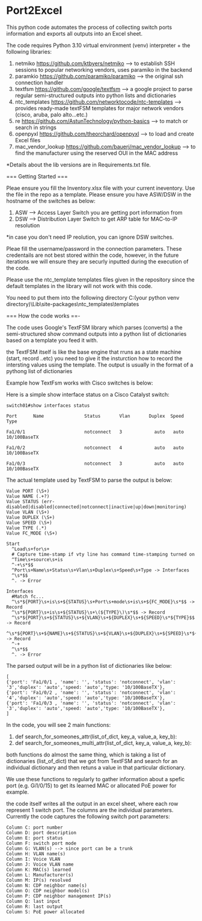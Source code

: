 # Port2Excel
This python code automates the process of collecting switch ports information and exports all outputs into an Excel sheet.


The code requires Python 3.10 virtual environment (venv) interpreter + the following libraries:
  1. netmiko https://github.com/ktbyers/netmiko --> to establish SSH sessions to popular networking vendors, uses paramiko in the backend
  2. paramkio https://github.com/paramiko/paramiko --> the original ssh connection handler
  3. textfsm https://github.com/google/textfsm --> a google project to parse regular semi-structured outputs into python lists and dictionaries
  4. ntc_templates https://github.com/networktocode/ntc-templates --> provides ready-made textFSM templates for major network vendors (cisco, aruba, palo alto...etc.)
  5. re https://github.com/AstunTechnology/python-basics --> to match or search in strings
  6. openpyxl https://github.com/theorchard/openpyxl --> to load and create Excel files
  7. mac_vendor_lookup https://github.com/bauerj/mac_vendor_lookup --> to find the manufacturer using the reserved OUI in the MAC address

*Details about the lib versions are in Requirements.txt file.

=== Getting Started ===

Pleae ensure you fill the Inventory.xlsx file with your current ineventory. Use the file in the repo as a template. Please ensure you have ASW/DSW in the hostname of the switches as below:
  1. ASW --> Access Layer Switch you are getting port information from
  2. DSW --> Distribution Layer Switch to get ARP table for MAC-to-IP resolution

*in case you don't need IP reolution, you can ignore DSW switches.

Pleae fill the username/password in the connection parameters. These credentails are not best stored within the code, however, in the future iterations we will ensure they are securly inputted during the execution of the code.

Please use the ntc_template templates files given in the repository since the default templates in the library will not work with this code.

You need to put them into the following directory C:\(your python venv directory)\Lib\site-packages\ntc_templates\templates


=== How the code works ==-

The code uses Google's TextFSM library which parses (converts) a the semi-structured show command outputs into a python list of dictionaries based on a template you feed it with.

the TextFSM itself is like the base engine that rruns as a state machine (start, record ..etc) you need to give it the insturction how to record the intersting values using the template. The output is usually in the format of a pythong list of dictionaries

Example how TextFsm works with Cisco switches is below:

Here is a simple show interface status on a Cisco Catalyst switch:


    switch01#show interfaces status

    Port      Name               Status       Vlan       Duplex  Speed Type

    Fa1/0/1                      notconnect   3            auto   auto 10/100BaseTX

    Fa1/0/2                      notconnect   4            auto   auto 10/100BaseTX

    Fa1/0/3                      notconnect   3            auto   auto 10/100BaseTX


The actual template used by TextFSM to parse the output is  below:

    Value PORT (\S+)
    Value NAME (.+?)
    Value STATUS (err-disabled|disabled|connected|notconnect|inactive|up|down|monitoring)
    Value VLAN (\S+)
    Value DUPLEX (\S+)
    Value SPEED (\S+)
    Value TYPE (.*)
    Value FC_MODE (\S+)

    Start
      ^Load\s+for\s+
      # Capture time-stamp if vty line has command time-stamping turned on
      ^Time\s+source\s+is
      ^-+\s*$$
      ^Port\s+Name\s+Status\s+Vlan\s+Duplex\s+Speed\s+Type -> Interfaces
      ^\s*$$
      ^. -> Error

    Interfaces
      #Match fc...
      ^\s*${PORT}\s+is\s+${STATUS}\s+Port\s+mode\s+is\s+${FC_MODE}\s*$$ -> Record
      ^\s*${PORT}\s+is\s+${STATUS}\s+\(${TYPE}\)\s*$$ -> Record
      ^\s*${PORT}\s+${STATUS}\s+${VLAN}\s+${DUPLEX}\s+${SPEED}\s*${TYPE}$$ -> Record
      ^\s*${PORT}\s+${NAME}\s+${STATUS}\s+${VLAN}\s+${DUPLEX}\s+${SPEED}\s*${TYPE}$$ -> Record
      ^-+
      ^\s*$$
      ^. -> Error


The parsed output will be in a python list of dictionaries like below:

    [
    {'port': 'Fa1/0/1 , 'name': '', 'status': 'notconnect', 'vlan': '3','duplex': 'auto','speed: 'auto','type: '10/100BaseTX'},
    {'port': 'Fa1/0/2 , 'name': '', 'status': 'notconnect', 'vlan': '4','duplex': 'auto','speed: 'auto','type: '10/100BaseTX'},
    {'port': 'Fa1/0/3 , 'name': '', 'status': 'notconnect', 'vlan': '3','duplex': 'auto','speed: 'auto','type: '10/100BaseTX'},
    ]


In the code, you will see 2 main functions:
 1. def search_for_someones_attr(list_of_dict, key_a, value_a, key_b):
 2. def search_for_someones_multi_attr(list_of_dict, key_a, value_a, key_b):

both functions do almost the same thing, which is taking a list of dictionaries (list_of_dict) that we got from TextFSM and search for an individual dictionary and then retuns a value in that particular dictionary.

We use these functions to regularly to gather information about a spefic port (e.g. Gi1/0/15) to get its learned MAC or allocated PoE power for example.

the code itself writes all the output in an excel sheet, where each row represent 1 switch port. The columns are the individual parameters. Currently the code captures the following switch port parameters:

    Column C: port number
    Column D: port description
    Column E: port status
    Column F: switch port mode
    Column G: VLAN(s) --> since port can be a trunk
    Column H: VLAN name(s)
    Column I: Voice VLAN
    Column J: Voice VLAN name
    Column K: MAC(s) learned
    Column L: Manufacturer(s)
    Column M: IP(s) resolved
    Column N: CDP neighbor name(s)
    Column O: CDP neighbor model(s)
    Column P: CDP neighbor management IP(s)
    Column Q: last input
    Column R: last output
    Column S: PoE power allocated
